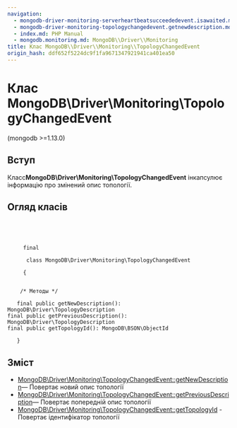 ```yaml
---
navigation:
  - mongodb-driver-monitoring-serverheartbeatsucceededevent.isawaited.md: '« MongoDB\\Driver\\Monitoring\\ServerHeartbeatSucceededEvent::isAwaited'
  - mongodb-driver-monitoring-topologychangedevent.getnewdescription.md: 'MongoDB\\Driver\\Monitoring\\TopologyChangedEvent::getNewDescription »'
  - index.md: PHP Manual
  - mongodb.monitoring.md: MongoDB\\Driver\\Monitoring
title: Клас MongoDB\\Driver\\Monitoring\\TopologyChangedEvent
origin_hash: ddf652f5224dc9f1fa9671347921941ca401ea50
---
```

# Клас MongoDB\\Driver\\Monitoring\\TopologyChangedEvent

(mongodb >=1.13.0)

## Вступ

Класс**MongoDB\\Driver\\Monitoring\\TopologyChangedEvent** інкапсулює інформацію про змінений опис топології.

## Огляд класів

```classsynopsis


    
    
     final
     
      class MongoDB\Driver\Monitoring\TopologyChangedEvent
     
     {
    

    /* Методы */
    
   final public getNewDescription(): MongoDB\Driver\TopologyDescription
final public getPreviousDescription(): MongoDB\Driver\TopologyDescription
final public getTopologyId(): MongoDB\BSON\ObjectId

   }
```

## Зміст

-   [MongoDB\\Driver\\Monitoring\\TopologyChangedEvent::getNewDescription](mongodb-driver-monitoring-topologychangedevent.getnewdescription.md)— Повертає новий опис топології
-   [MongoDB\\Driver\\Monitoring\\TopologyChangedEvent::getPreviousDescription](mongodb-driver-monitoring-topologychangedevent.getpreviousdescription.md)— Повертає попередній опис топології
-   [MongoDB\\Driver\\Monitoring\\TopologyChangedEvent::getTopologyId](mongodb-driver-monitoring-topologychangedevent.gettopologyid.md) \- Повертає ідентифікатор топології
